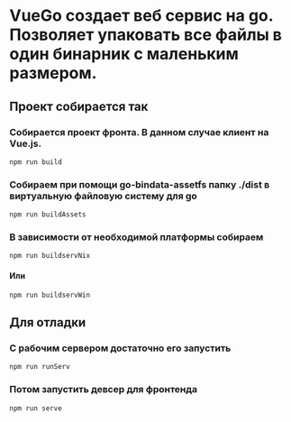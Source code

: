 # VueGo создает веб сервис на go. Позволяет упаковать все файлы в один бинарник с маленьким размером. 

## Проект собирается так
### Собирается проект фронта. В данном случае клиент на Vue.js.
```
npm run build
```
### Собираем при помощи go-bindata-assetfs папку ./dist в виртуальную файловую систему для go
```
npm run buildAssets
```
### В зависимости от необходимой платформы собираем
```
npm run buildservNix
```
#### Или 
```
npm run buildservWin
```

## Для отладки
### C рабочим сервером достаточно его запустить
```
npm run runServ
```
### Потом запустить девсер для фронтенда
```
npm run serve
```
